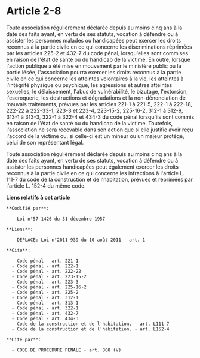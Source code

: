 # Article 2-8

Toute association régulièrement déclarée depuis au moins cinq ans à la date des faits ayant, en vertu de ses statuts,
vocation à défendre ou à assister les personnes malades ou handicapées peut exercer les droits reconnus à la partie civile en
ce qui concerne les discriminations réprimées par les articles 225-2 et 432-7 du code pénal, lorsqu'elles sont commises en
raison de l'état de santé ou du handicap de la victime. En outre, lorsque l'action publique a été mise en mouvement par le
ministère public ou la partie lésée, l'association pourra exercer les droits reconnus à la partie civile en ce qui concerne
les atteintes volontaires à la vie, les atteintes à l'intégrité physique ou psychique, les agressions et autres atteintes
sexuelles, le délaissement, l'abus de vulnérabilité, le bizutage, l'extorsion, l'escroquerie, les destructions et
dégradations et la non-dénonciation de mauvais traitements, prévues par les articles 221-1 à 221-5, 222-1 à 222-18, 222-22 à
222-33-1, 223-3 et 223-4, 
223-15-2, 225-16-2, 
312-1 à 312-9, 313-1 à 313-3, 322-1 à 322-4 et 434-3 du code pénal lorsqu'ils sont commis en raison de l'état de santé ou du
handicap de la victime. Toutefois, l'association ne sera recevable dans son action que si elle justifie avoir reçu l'accord
de la victime ou, si celle-ci est un mineur ou un majeur protégé, celui de son représentant légal. 

Toute association régulièrement déclarée depuis au moins cinq ans à la date des faits ayant, en vertu de ses statuts,
vocation à défendre ou à assister les personnes handicapées peut également exercer les droits reconnus à la partie civile en
ce qui concerne les infractions à l'article L. 111-7 du code de la construction et de l'habitation, prévues et réprimées par
l'article L. 152-4 du même code.

**Liens relatifs à cet article**

	**Codifié par**:

	  - Loi n°57-1426 du 31 décembre 1957

	**Liens**:

	  - DEPLACE: Loi n°2011-939 du 10 août 2011 - art. 1

	**Cite**:

	  - Code pénal - art. 221-1
	  - Code pénal - art. 222-1
	  - Code pénal - art. 222-22
	  - Code pénal - art. 223-15-2
	  - Code pénal - art. 223-3
	  - Code pénal - art. 225-16-2
	  - Code pénal - art. 225-2
	  - Code pénal - art. 312-1
	  - Code pénal - art. 313-1
	  - Code pénal - art. 322-1
	  - Code pénal - art. 432-7
	  - Code pénal - art. 434-3
	  - Code de la construction et de l'habitation. - art. L111-7
	  - Code de la construction et de l'habitation. - art. L152-4

	**Cité par**:

	  - CODE DE PROCEDURE PENALE - art. 808 (V)
